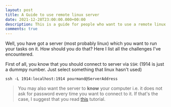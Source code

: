 ```yaml
---
layout: post
title: A Guide to use remote linux server
date: 2021-12-28T23:00:00.000+00:00
description: This is a guide for people who want to use a remote linux server for data science stuff.
comments: true
---
```


Well, you have got a server (most probably linux) which you want to run your tasks on it. How should you do that?
Here I list all the challenges I've encountered.

First of all, you know that you should connect to server via `SSH`: (1914 is just a dummpy number. Just select something that linux hasn't used)

    ssh -L 1914:localhost:1914 pourmand@ServerAddress

> You may also want the server to **know** your computer i.e. it does not ask for password every time you want to connect to it.
> If that's the case, I suggest that you read [this](https://linuxhandbook.com/add-ssh-public-key-to-server/) tutorial.

